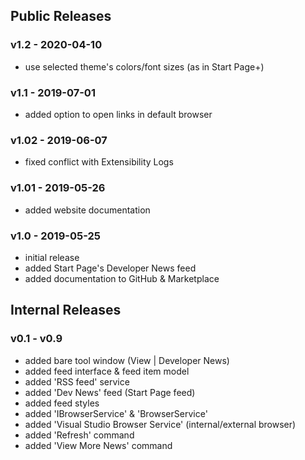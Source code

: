## Public Releases

### v1.2 - 2020-04-10
- use selected theme's colors/font sizes (as in Start Page+)

### v1.1 - 2019-07-01
- added option to open links in default browser

### v1.02 - 2019-06-07
- fixed conflict with Extensibility Logs

### v1.01 - 2019-05-26
- added website documentation

### v1.0 - 2019-05-25
- initial release
- added Start Page's Developer News feed
- added documentation to GitHub & Marketplace

## Internal Releases

### v0.1 - v0.9
- added bare tool window (View | Developer News)
- added feed interface & feed item model
- added 'RSS feed' service
- added 'Dev News' feed (Start Page feed)
- added feed styles
- added 'IBrowserService' & 'BrowserService'
- added 'Visual Studio Browser Service' (internal/external browser)
- added 'Refresh' command
- added 'View More News' command
